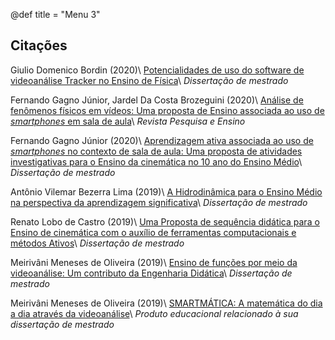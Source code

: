 @def title = "Menu 3"

## Citações

Giulio Domenico Bordin (2020)\\
[Potencialidades de uso do software de videoanálise Tracker no Ensino de Física](Https://Repositorio.Utfpr.Edu.Br/Jspui/Bitstream/1/5124/2/Videoanalisetrackerensinofisica.Pdf)\\
_Dissertação de mestrado_

Fernando Gagno Júnior, Jardel Da Costa Brozeguini (2020)\\
[Análise de fenômenos físicos em vídeos: Uma proposta de Ensino associada ao uso de _smartphones_ em sala de aula](Https://Revistas.Ufob.Edu.Br/Index.Php/Pqe/Article/View/694)\\
_Revista Pesquisa e Ensino_

Fernando Gagno Júnior (2020)\\
[Aprendizagem ativa associada ao uso de _smartphones_ no contexto de sala de aula: Uma proposta de atividades investigativas para o Ensino da cinemática no 10 ano do Ensino Médio](Https://Ppgefis.Cariacica.Ifes.Edu.Br/Images/Stories/Mnpef_disserta%C3%A7%C3%A3o_de_mestrado_profissional_fernando_gagno_turma_2017.Pdf)\\
_Dissertação de mestrado_

Antônio Vilemar Bezerra Lima (2019)\\
[A Hidrodinâmica para o Ensino Médio na perspectiva da aprendizagem significativa](Http://Www.Repositorio.Ufc.Br/Bitstream/Riufc/49130/8/2019_dis_avblima.Pdf)\\
_Dissertação de mestrado_

Renato Lobo de Castro (2019)\\
[Uma Proposta de sequência didática para o Ensino de cinemática com o auxílio de ferramentas computacionais e métodos Ativos](Http://Www.Repositorio.Ufc.Br/Bitstream/Riufc/49125/3/2019_dis_rlcastro.Pdf)\\
_Dissertação de mestrado_

Meirivâni Meneses de Oliveira (2019)\\
[Ensino de funções por meio da videoanálise: Um contributo da Engenharia Didática](http://www.repositorio.ufc.br/handle/riufc/49494)\\
_Dissertação de mestrado_

Meirivâni Meneses de Oliveira (2019)\\
[SMARTMÁTICA: A matemática do dia a dia através da videoanálise](http://www.repositorio.ufc.br/handle/riufc/49494)\\
_Produto educacional relacionado à sua dissertação de mestrado_
